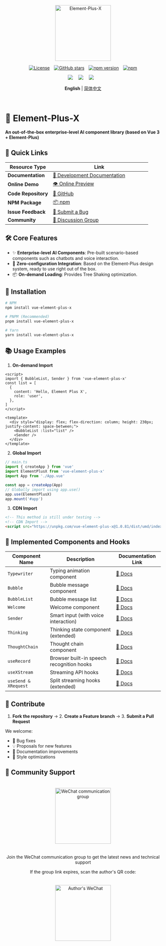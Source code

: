 <div align="center">
  <a href="https://element-plus-x.com">
    <img src="https://cdn.element-plus-x.com/element-plus-x.png" alt="Element-Plus-X" width="180" class="logo" />
  </a>
</div>

<div align="center">

  [![License](https://img.shields.io/badge/license-MIT-blue)](https://github.com/HeJiaYue520/Element-Plus-X/blob/main/LICENSE)&emsp;[![GitHub stars](https://img.shields.io/github/stars/HeJiaYue520/Element-Plus-X)](https://github.com/HeJiaYue520/Element-Plus-X)&emsp;[![npm version](https://img.shields.io/npm/v/vue-element-plus-x)](https://www.npmjs.com/package/vue-element-plus-x)&emsp;[![npm](https://img.shields.io/npm/dm/vue-element-plus-x.svg)](https://www.npmjs.com/package/vue-element-plus-x)

</div>

<div align="center">
<img src="https://cdn.element-plus-x.com/demo.webp" calss="element-plus-x-bubble" />&emsp;
<img src="https://cdn.element-plus-x.com/demo1.webp" calss="element-plus-x-bubble" />&emsp;
<img src="https://cdn.element-plus-x.com/demo3.webp" calss="element-plus-x-bubble" />&emsp;
</div>

<div align="center">

 **English** | [简体中文](./README.md)

</div>&emsp;

# 🚀 Element-Plus-X
**An out-of-the-box enterprise-level AI component library (based on Vue 3 + Element-Plus)**

## 📢 Quick Links
| Resource Type         | <div style="width: 300px;">Link</div>    |
|-----------------------|-----------------------------------------------|
| **Documentation**     | [📖 Development Documentation](https://element-plus-x.com)  |
| **Online Demo**       | [👁️ Online Preview](https://v.element-plus-x.com)                         |
| **Code Repository**   | [🐙 GitHub](https://github.com/HeJiaYue520/Element-Plus-X)           |
| **NPM Package**       | [📦 npm](https://www.npmjs.com/package/vue-element-plus-x)           |
| **Issue Feedback**    | [🐛 Submit a Bug](https://github.com/HeJiaYue520/Element-Plus-X/issues)  |
| **Community**      | [🐒 Discussion Group](https://element-plus-x.com/introduce.html#%F0%9F%91%A5-%E7%A4%BE%E5%8C%BA%E6%94%AF%E6%8C%81)  |

## 🛠️ Core Features
- ✨ **Enterprise-level AI Components**: Pre-built scenario-based components such as chatbots and voice interaction.
- 🚀 **Zero-configuration Integration**: Based on the Element-Plus design system, ready to use right out of the box.
- 📦 **On-demand Loading**: Provides Tree Shaking optimization.

## 🔎 Installation
```bash
# NPM
npm install vue-element-plus-x

# PNPM (Recommended)
pnpm install vue-element-plus-x

# Yarn
yarn install vue-element-plus-x

```

## 📚 Usage Examples

1. **On-demand Import**

```vue
<script>
import { BubbleList, Sender } from 'vue-element-plus-x'
const list = [
  {
    content: 'Hello, Element Plus X',
    role: 'user',
  },
]
</script>

<template>
  <div style="display: flex; flex-direction: column; height: 230px; justify-content: space-between;">
    <BubbleList :list="list" />
    <Sender />
  </div>
</template>
```

2. **Global Import**

```ts
// main.ts
import { createApp } from 'vue'
import ElementPlusX from 'vue-element-plus-x'
import App from './App.vue'

const app = createApp(App)
// Globally import using app.use()
app.use(ElementPlusX)
app.mount('#app')
```

3. **CDN Import**
```html
<!-- This method is still under testing -->
<!-- CDN Import -->
<script src="https://unpkg.com/vue-element-plus-x@1.0.81/dist/umd/index.js"></script>
```

## 🌟 Implemented Components and Hooks

| Component Name | Description                     | Documentation Link           |
|----------------|-------------------------------|-----------------------------|
| `Typewriter`   | Typing animation component    | [📄 Docs](https://element-plus-x.com/components/typewriter/) |
| `Bubble`       | Bubble message component        | [📄 Docs](https://element-plus-x.com/components/bubble/) |
| `BubbleList`   | Bubble message list             | [📄 Docs](https://element-plus-x.com/components/bubbleList/) |
| `Welcome`      | Welcome component               | [📄 Docs](https://element-plus-x.com/components/welcome/) |
| `Sender`       | Smart input (with voice interaction) | [📄 Docs](https://element-plus-x.com/components/sender/) |
| `Thinking`     | Thinking state component (extended) | [📄 Docs](https://element-plus-x.com/components/thinking/) |
| `ThoughtChain` | Thought chain component         | [📄 Docs](https://element-plus-x.com/components/thoughtChain/) |
| `useRecord`    | Browser built-in speech recognition hooks | [📄 Docs](https://element-plus-x.com/components/useRecord/) |
| `useXStream`   | Streaming API hooks             | [📄 Docs](https://element-plus-x.com/components/useXStream/) |
| `useSend & XRequest` | Split streaming hooks (extended) | [📄 Docs](https://element-plus-x.com/components/useSend/) |

## 🤝 Contribute

1. **Fork the repository** → 2. **Create a Feature branch** → 3. **Submit a Pull Request**

We welcome:

- 🐛 Bug fixes
- 💡 Proposals for new features
- 📝 Documentation improvements
- 🎨 Style optimizations

## 👥 Community Support
<div align="center">
<img src="https://cdn.element-plus-x.com/vx-2025-4-6.png" alt="WeChat communication group" width="180" style="margin: 20px;" />
<p>Join the WeChat communication group to get the latest news and technical support</p>

<p>If the group link expires, scan the author's QR code:</p>
<img src="https://cdn.element-plus-x.com/element-plus-x-author-vx.png" alt="Author's WeChat" width="180" style="margin: 20px;" />
</div>
